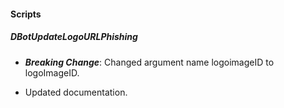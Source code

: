 
#### Scripts
##### DBotUpdateLogoURLPhishing
- ***Breaking Change***: Changed argument name logoimageID to logoImageID.

- Updated documentation.
